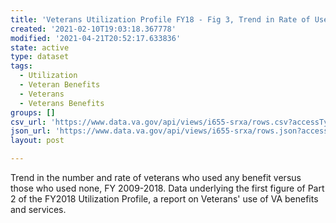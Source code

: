 ```yaml
---
title: 'Veterans Utilization Profile FY18 - Fig 3, Trend in Rate of Users over Time'
created: '2021-02-10T19:03:18.367778'
modified: '2021-04-21T20:52:17.633836'
state: active
type: dataset
tags:
  - Utilization
  - Veteran Benefits
  - Veterans
  - Veterans Benefits
groups: []
csv_url: 'https://www.data.va.gov/api/views/i655-srxa/rows.csv?accessType=DOWNLOAD'
json_url: 'https://www.data.va.gov/api/views/i655-srxa/rows.json?accessType=DOWNLOAD'
layout: post

---
```

Trend in the number and rate of veterans who used any benefit versus those who used none, FY 2009-2018. Data underlying the first figure of Part 2 of the FY2018 Utilization Profile, a report on Veterans' use of VA benefits and services.
